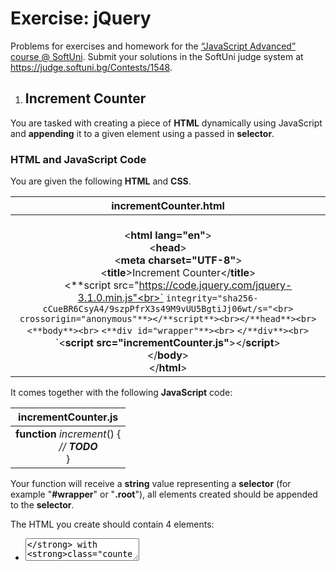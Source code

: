 ﻿
# **Exercise: jQuery**
Problems for exercises and homework for the [“JavaScript Advanced” course @ SoftUni](https://softuni.bg/trainings/2248/js-advanced-february-2019). Submit your solutions in the SoftUni judge system at <https://judge.softuni.bg/Contests/1548>.
1. ## **Increment Counter**
You are tasked with creating a piece of **HTML** dynamically using JavaScript and **appending** it to a given element using a passed in **selector**.
### **HTML and JavaScript Code**
You are given the following **HTML** and **CSS**.

|**incrementCounter.html**|
| :-: |
|<!DOCTYPE **html**><br><**html lang="en"**><br><**head**><br>`    `<**meta charset="UTF-8"**><br>`    `<**title**>Increment Counter</**title**><br>`    `<**script src="https://code.jquery.com/jquery-3.1.0.min.js"<br>`            `integrity="sha256-cCueBR6CsyA4/9szpPfrX3s49M9vUU5BgtiJj06wt/s="<br>`            `crossorigin="anonymous"**></**script**><br></**head**><br><**body**><br>`    `<**div id="wrapper"**><br>`    `</**div**><br>`    `<**script src="incrementCounter.js"**></**script**><br></**body**><br></**html**>|

It comes together with the following **JavaScript** code:

|**incrementCounter.js**|
| :-: |
|**function** *increment*() {<br>`    `*// **TODO***<br>}|

Your function will receive a **string** value representing a **selector** (for example "**#wrapper**" or "**.root**"), all elements created should be appended to the **selector**.  

The HTML you create should contain 4 elements:

- **<textarea>** with **class="counter"**, **value="0"** and the **disabled** attribute.
- **<button>** with **class="btn"**, **id="incrementBtn"** and text "**Increment**".
- **<button>** with **class="btn"**, **id="addBtn"** and text "**Add**".
- Unordered list **<ul>** with **class="results"**.

When the **[Increment]** is clicked the value of the **textarea** should go up by **one** (if it was 0 it should become 1 e.t.c.). When the **[Add]** is clicked a new list item (**<li>**) with text equal to the current value of the textarea should be added to the unordered list.
### **Screenshots**



### **Hints**
We’ll start off by creating the needed elements and parsing the **selector**, we can do it easily with **jQuery** like this:

Adding multiple elements to the DOM can be expensive, instead of repeatedly adding to the DOM we can create a **DocumentFragment** and **add** the elements to it instead. When we have built our hierarchy we can **append the** **DocumentFragment** to the DOM, which will add all of the fragment’s elements to the specified selector.

The next step is to **add values**, and **attributes** to the **elements** and **events** to the **buttons**:

The last step is to **add** our elements to the DOM:

Our code is now ready.


1. ## **Timer**
You will be given an **HTML** file, containing the markup of a **timer** with spans for **seconds**, **minutes** and **hours** and buttons to **[Start]** and **[Pause]** the timer. Your task is to create a JavaScript application that **starts** the timer whenever the **[Start]** button is pressed and **pauses** it when the **[Pause]** button is pressed.
### **HTML and JavaScript Code**
You are given the following **HTML** code:

|**timer.html**|
| :-: |
|<**body**><br><**div id="timer"**><br>`    `<**span id="hours" class="timer"**>00</**span**>:<br>`    `<**span id="minutes" class="timer"**>00</**span**>:<br>`    `<**span id="seconds" class="timer"**>00</**span**><br>`    `<**button id="start-timer"**>Start</**button**><br>`    `<**button id="stop-timer"**>Stop</**button**><br></**div**><br><**script src="timer.js"**></**script**><br><**script**><br>`    `**window**.onload=**function**(){<br>`        `*timer*();<br>`    `}<br></**script**><br></**body**>|

It comes together with the following **JavaScript** code:

|**timer.js**|
| :-: |
|**function** *timer*() {<br>`    `*// **TODO***<br>}|

Submit in the judge the **JS** code (implementation) of the above function. It may hold other functions in its body.
### **Constraints**
- The initial value of the timer must always be **00:00:00**

### **Screenshots**

### **Hints**
Note the spans have unique **id** values – we can use these to select and modify the elements with **jQuery**.

JavaScript has a built-in function **setInterval()** for executing and repeating an action after a set period of time. It returns an object which can later be used to stop the execution with **clearInterval()**.

The **first argument** can be an inline declaration or a **named function**. The **second argument** is the **time interval**, specified in **milliseconds**. We can easily attach these two functions to the click event of a button.

To get and set the text of a markup element you can either use its **textContent** property, or jQuery’s **text()** function.

Keep in mind that that you should only have one **setInterval()** function active when the the timer is working, multiple presses of the **[Start]** button should not attach more **setInterval()** functions as that would break the correct operation of the timer. 
1. ## **Form Validation**
You are given the task to write **validation** for the fields of a simple form.
### **HTML and JavaScript Code**
You are provided a **skeleton** containing the necessary files for your program.

The validations should be as follows:

- The **username** needs to be between **3** and **20** symbols **inclusively** and only **letters** and **numbers** are allowed.
- The **password** and **confirm-password** must be between **5** and **15** **inclusively** symbols 
- The **inputs** of the **password** and **confirm-password** field **must match**.
- The **email** field must contain the “**@**” symbol and **at least one** "**.**"(**dot**) after it.

If the "**Is company?**" checkbox is **checked**, the **CompanyInfo** fieldset should become **visible** and the **Company Number** field must also be **validated**, if it isn’t checked the **Company** fieldset should have the style **"display: none;"** and the **value** of the **Company Number** field shouldn’t matter. 

- The **Company Number** field must be a number between **1000** and **9999**.

Every field with an **incorrect** value when the **[Submit]** button is **pressed** should have the following style applied **border-color: red;**, alternatively if it’s correct it should have style **border: none;**. If there are **required fields** with an incorrect value when the **[Submit]** button is pressed, the **div** with **id="valid"** should become **hidden** (**"display: none;"**), **alternatively** if all fields are correct the **div** should become **visible**.
### **Constraints**
- **You are NOT allowed to change the HTML or CSS files provided.**
### **Screenshots**





###
### **Hints**
- Use **addEventListener()** or jQuery’s **on()** function to **attach** an **event listener** for the "**change**" event to the **checkbox**.
- All buttons within a **<form>** automatically work as **submit** buttons, unless their type is **manually** **assigned** to something else, in order to avoid **reloading** **the page** upon **clicking** the **[Submit]** button you can add the following code in the function that handles the on click event:

- The validation for the separate fields can be done using **regex**.

